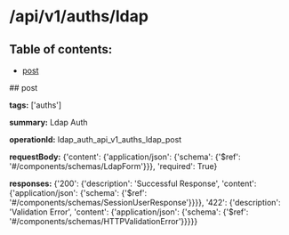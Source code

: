 # /api/v1/auths/ldap

## Table of contents:
- [post](#post)

<a name="post" />
## post

**tags:** ['auths']

**summary:** Ldap Auth

**operationId:** ldap_auth_api_v1_auths_ldap_post

**requestBody:** {'content': {'application/json': {'schema': {'$ref': '#/components/schemas/LdapForm'}}}, 'required': True}

**responses:** {'200': {'description': 'Successful Response', 'content': {'application/json': {'schema': {'$ref': '#/components/schemas/SessionUserResponse'}}}}, '422': {'description': 'Validation Error', 'content': {'application/json': {'schema': {'$ref': '#/components/schemas/HTTPValidationError'}}}}}

